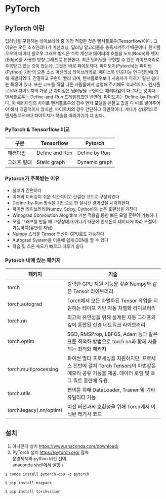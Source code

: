 # PyTorch
## PyTorch 이란
딥러닝을 구현하는 라이브러리 중 가장 적합한 것은 텐서플로우(Tensorflow)이다. 그 이유는 오픈 소스인데다가 머신러닝, 딥러닝 알고리즘을 충족시켜주기 때문이다. 텐서플로우의 데이터 플로우 그래프 방식은 수학 계산과 데이터의 흐름을 노드(Node)와 엣지(Edge)를 사용한 방향 그래프로 표현한다. 최근 딥러닝을 구현할 수 있는 라이브러리로 주목받고 있는 것이 있는데, 그것은 바로 파이토치다. 파이토치(Pytorch)는 파이썬(Python) 기반의 오픈 소스 머신러닝 라이브러리로, 페이스북 인공지능 연구집단에 의해 개발되었다. 간결하고 구현이 빨리 되며, 텐서플로우보다 사용자가 익히기 훨씬 쉽다는 특징이 있다. 또한 코드를 직접 다른 사람들에게 설명해 주기에도 효과적이다. 텐서플로우와 파이토치의 가장 큰 차이점은 딥러닝을 구현하는 패러다임이 다르다는 것이다. 텐서플로우는 Define-and-Run 프레임워크인 반면에, 파이토치는 Define-by-Run이다. 이 패러다임의 차이로 텐서플로우의 경우 먼저 모델을 만들고 값을 다 따로 넣어주어야 해서 직관적이지 않지만, 파이토치의 경우 간단하고 직관적이다. 게다가 상대적으로 텐서플로우보다 파이토치가 학습을 따라가기가 더 쉽다.
  

### PyTorch & Tensorflow 비교
구분 | Tensorflow | Pytorch
---------|-----------|------------
패러다임 | Define and Run |Define by Run
그래프 형태 | Static graph | Dynamic graph

### Pytorch가 주목받는 이유
- 설치가 간편하다
- 이해와 디버깅이 쉬운 직관적이고 간결한 코드로 구성되었다
-  Define-by-Run 방식을 기반으로 한 실시간 결과값을 시각화한다
- 파이썬 라이브러리(Numpy, Scipy, Cython)와 높은 호환성을 가진다
- Winograd Convolution Alogithm 기본 적용을 통한 빠른 모델 훈련이 가능하다
- 모델 그래프를 만들 때 고정상태가 아니기 때문에 언제든지 데이터에 따라 조절이 가능하다(유연성 지님)
- Numpy 스러운 Tensor 연산이 GPU로도 가능하다
- Autograd System을 이용해 쉽게 DDN을 짤 수 있다
- 학습 및 추론 속도가 빠르고 다루기 쉽다
### Pytorch 내에 있는 패키지
패키지 | 기술
------|-----
torch | 강력한 GPU 지원 기능을 갖춘 Numpy와 같은 Tensor 라이브러리
torch.autograd | Torch에서 모든 차별화된 Tensor 작업을 지원하는 테이프 기반 자동 차별화 라이브러리
torch.nn | 최고의 유연성을 위해 설계된 자동 그래프와 깊이 통합된 신경 네트워크 라이브러리
torch.optim | SGD, RMSProp, LBFGS, Adam 등과 같은 표준 최적화 방법으로 torch.nn과 함께 사용되는 최적화 패키지
torch.multiprocessing | 파이썬 멀티 프로세싱을 지원하지만, 프로세스 전반에 걸쳐 Torch Tensors의 마법같은 메모리 공유 기능을 제공. 데이터 로딩 및 호그 워트 훈련에 유용.
torch.utils | 편의를 위해 DataLoader, Trainer 및 기타 유틸리티 기능
torch.legacy(.nn/optim) | 이전 버전과의 호환성을 위해 Torch에서 이식된 레거시 코드
## 설치
1. 아나콘다 설치 
https://www.anaconda.com/download/
2. PyTorch 설치
https://pytorch.org/ 접속\
운영체제와 python 버전 선택\
anaconda shell에서 실행 \
```
$ conda install pytorch-cpu -c pytorch

$ pip install msgpack

$ pip install torchvision
```
